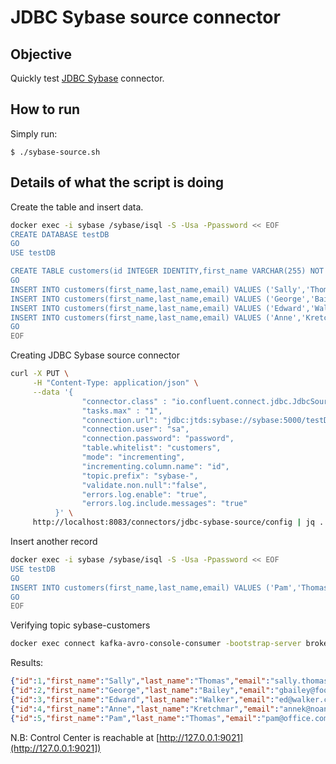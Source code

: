 # JDBC Sybase source connector

## Objective

Quickly test [JDBC Sybase](https://docs.confluent.io/current/connect/kafka-connect-jdbc/source-connector/index.html#kconnect-long-jdbc-source-connector) connector.


## How to run

Simply run:

```
$ ./sybase-source.sh
```

## Details of what the script is doing

Create the table and insert data.

```bash
docker exec -i sybase /sybase/isql -S -Usa -Ppassword << EOF
CREATE DATABASE testDB
GO
USE testDB

CREATE TABLE customers(id INTEGER IDENTITY,first_name VARCHAR(255) NOT NULL,last_name VARCHAR(255) NOT NULL,email VARCHAR(255) NOT NULL,primary key( id ))
GO
INSERT INTO customers(first_name,last_name,email) VALUES ('Sally','Thomas','sally.thomas@acme.com')
INSERT INTO customers(first_name,last_name,email) VALUES ('George','Bailey','gbailey@foobar.com')
INSERT INTO customers(first_name,last_name,email) VALUES ('Edward','Walker','ed@walker.com')
INSERT INTO customers(first_name,last_name,email) VALUES ('Anne','Kretchmar','annek@noanswer.org')
GO
EOF
```

Creating JDBC Sybase source connector

```bash
curl -X PUT \
     -H "Content-Type: application/json" \
     --data '{
                "connector.class" : "io.confluent.connect.jdbc.JdbcSourceConnector",
                "tasks.max" : "1",
                "connection.url": "jdbc:jtds:sybase://sybase:5000/testDB",
                "connection.user": "sa",
                "connection.password": "password",
                "table.whitelist": "customers",
                "mode": "incrementing",
                "incrementing.column.name": "id",
                "topic.prefix": "sybase-",
                "validate.non.null":"false",
                "errors.log.enable": "true",
                "errors.log.include.messages": "true"
          }' \
     http://localhost:8083/connectors/jdbc-sybase-source/config | jq .
```

Insert another record

```bash
docker exec -i sybase /sybase/isql -S -Usa -Ppassword << EOF
USE testDB
GO
INSERT INTO customers(first_name,last_name,email) VALUES ('Pam','Thomas','pam@office.com')
GO
EOF
```

Verifying topic sybase-customers

```bash
docker exec connect kafka-avro-console-consumer -bootstrap-server broker:9092 --property schema.registry.url=http://schema-registry:8081 --topic sybase-customers --from-beginning --max-messages 5
```

Results:

```json
{"id":1,"first_name":"Sally","last_name":"Thomas","email":"sally.thomas@acme.com"}
{"id":2,"first_name":"George","last_name":"Bailey","email":"gbailey@foobar.com"}
{"id":3,"first_name":"Edward","last_name":"Walker","email":"ed@walker.com"}
{"id":4,"first_name":"Anne","last_name":"Kretchmar","email":"annek@noanswer.org"}
{"id":5,"first_name":"Pam","last_name":"Thomas","email":"pam@office.com"}
```

N.B: Control Center is reachable at [http://127.0.0.1:9021](http://127.0.0.1:9021])
